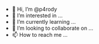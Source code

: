 - 👋 Hi, I’m @p4rody
- 👀 I’m interested in ...
- 🌱 I’m currently learning ...
- 💞️ I’m looking to collaborate on ...
- 📫 How to reach me ...

<!---
p4rody/p4rody is a ✨ special ✨ repository because its `README.md` (this file) appears on your GitHub profile.
You can click the Preview link to take a look at your changes.
--->
